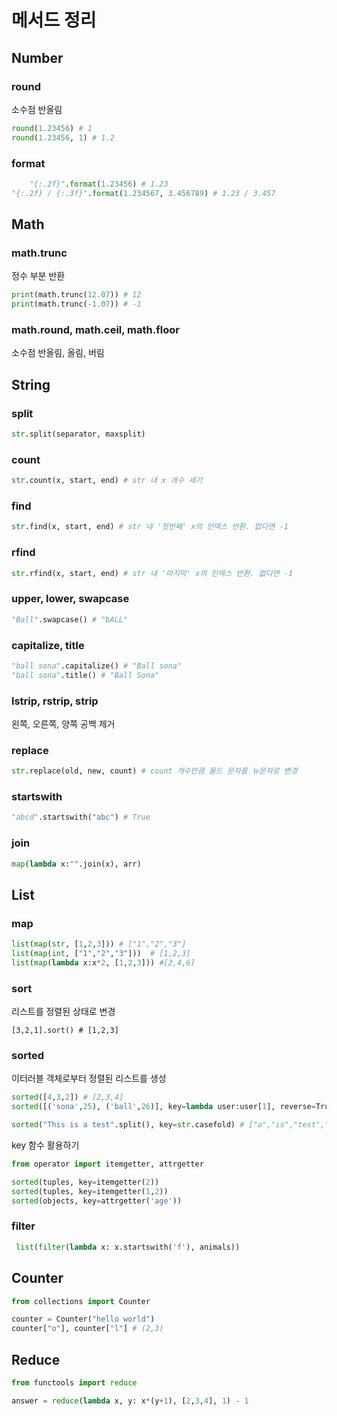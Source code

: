 # 메서드 정리

## Number

### round

소수점 반올림

```py
round(1.23456) # 1
round(1.23456, 1) # 1.2
```

### format

```py
	"{:.2f}".format(1.23456) # 1.23
"{:.2f} / {:.3f}".format(1.234567, 3.456789) # 1.23 / 3.457
```

## Math

### math.trunc

정수 부분 반환

```py
print(math.trunc(12.07)) # 12
print(math.trunc(-1.07)) # -1
```

### math.round, math.ceil, math.floor

소수점 반올림, 올림, 버림

## String

### split

```py
str.split(separator, maxsplit)
```

### count

```py
str.count(x, start, end) # str 내 x 개수 세기
```

### find

```py
str.find(x, start, end) # str 내 '첫번째' x의 인덱스 반환. 없다면 -1
```

### rfind

```py
str.rfind(x, start, end) # str 내 '마지막' x의 인덱스 반환. 없다면 -1
```

### upper, lower, swapcase

```py
"Ball".swapcase() # "bALL"
```

### capitalize, title

```py
"ball sona".capitalize() # "Ball sona"
"ball sona".title() # "Ball Sona"
```

### lstrip, rstrip, strip

왼쪽, 오른쪽, 양쪽 공백 제거

### replace

```py
str.replace(old, new, count) # count 개수만큼 올드 문자를 뉴문자로 변경
```

### startswith

```py
"abcd".startswith("abc") # True
```

### join

```py
map(lambda x:"".join(x), arr)
```

## List

### map

```py
list(map(str, [1,2,3])) # ["1","2","3"]
list(map(int, ["1","2","3"]))  # [1,2,3]
list(map(lambda x:x*2, [1,2,3])) #[2,4,6]
```

### sort

리스트를 정렬된 상태로 변경

```
[3,2,1].sort() # [1,2,3]
```

### sorted

이터러블 객체로부터 정렬된 리스트를 생성

```py
sorted([4,3,2]) # [2,3,4]
sorted([('sona',25), ('ball',26)], key=lambda user:user[1], reverse=True) # [('ball',26),('sona',25)]

sorted("This is a test".split(), key=str.casefold) # ["a","is","test","This"]
```

key 함수 활용하기

```py
from operator import itemgetter, attrgetter

sorted(tuples, key=itemgetter(2))
sorted(tuples, key=itemgetter(1,2))
sorted(objects, key=attrgetter('age'))
```

### filter

```py
 list(filter(lambda x: x.startswith('f'), animals))
```

## Counter

```py
from collections import Counter

counter = Counter("hello world")
counter["o"], counter["l"] # (2,3)
```

## Reduce

```py
from functools import reduce

answer = reduce(lambda x, y: x*(y+1), [2,3,4], 1) - 1
```
